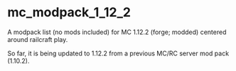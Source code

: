 # mc_modpack_1_12_2
A modpack list (no mods included) for MC 1.12.2 (forge; modded) centered around railcraft play.

So far, it is being updated to 1.12.2 from a previous MC/RC server mod pack (1.10.2). 
